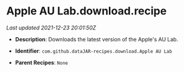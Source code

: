 # Apple AU Lab.download.recipe

_Last updated 2021-12-23 20:01:50Z_

- **Description**: Downloads the latest version of the Apple's AU Lab.

- **Identifier**: `com.github.dataJAR-recipes.download.Apple AU Lab`

- **Parent Recipes**: `None`
